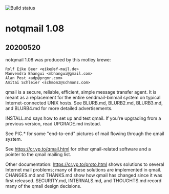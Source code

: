 ![Build status](https://github.com/notqmail/notqmail/actions/workflows/platform-builders.yml/badge.svg)

# notqmail 1.08

## 20200520

notqmail 1.08 was produced by this motley krewe:

    Rolf Eike Beer <eike@sf-mail.de>
    Manvendra Bhangui <mbhangui@gmail.com>
    Alan Post <adp@prgmr.com>
    Amitai Schleier <schmonz@schmonz.com>

qmail is a secure, reliable, efficient, simple message transfer agent.
It is meant as a replacement for the entire sendmail-binmail system on
typical Internet-connected UNIX hosts. See BLURB.md, BLURB2.md, BLURB3.md, and
BLURB4.md for more detailed advertisements.

INSTALL.md says how to set up and test qmail. If you're upgrading from a
previous version, read UPGRADE.md instead.

See PIC.* for some "end-to-end" pictures of mail flowing through the
qmail system.

See <https://cr.yp.to/qmail.html> for other qmail-related software
and a pointer to the qmail mailing list.

Other documentation: <https://cr.yp.to/proto.html> shows solutions to
several Internet mail problems; many of these solutions are implemented
in qmail. CHANGES.md and THANKS.md show how qmail has changed since it was
first released. SECURITY.md, INTERNALS.md, and THOUGHTS.md record many of
the qmail design decisions.
